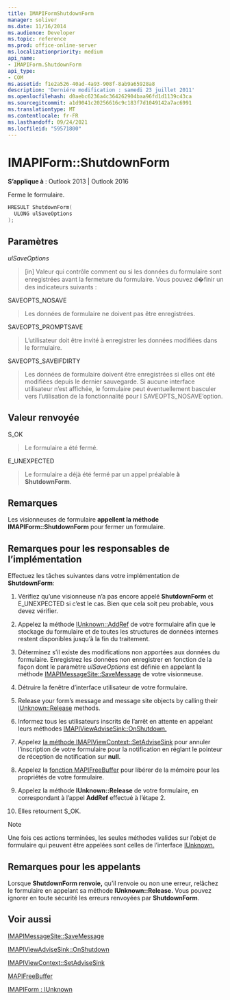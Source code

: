```yaml
---
title: IMAPIFormShutdownForm
manager: soliver
ms.date: 11/16/2014
ms.audience: Developer
ms.topic: reference
ms.prod: office-online-server
ms.localizationpriority: medium
api_name:
- IMAPIForm.ShutdownForm
api_type:
- COM
ms.assetid: f1e2a526-40ad-4a93-908f-8ab9a65928a8
description: 'Derniére modification : samedi 23 juillet 2011'
ms.openlocfilehash: d0aebc6236a4c364262904baa96fd1d1139c43ca
ms.sourcegitcommit: a1d9041c20256616c9c183f7d1049142a7ac6991
ms.translationtype: MT
ms.contentlocale: fr-FR
ms.lasthandoff: 09/24/2021
ms.locfileid: "59571800"
---
```

# <a name="imapiformshutdownform"></a>IMAPIForm::ShutdownForm

  
  
**S’applique à** : Outlook 2013 | Outlook 2016 
  
Ferme le formulaire.
  
```cpp
HRESULT ShutdownForm(
  ULONG ulSaveOptions
);
```

## <a name="parameters"></a>Paramètres

 _ulSaveOptions_
  
> [in] Valeur qui contrôle comment ou si les données du formulaire sont enregistrées avant la fermeture du formulaire. Vous pouvez d�finir un des indicateurs suivants :
    
SAVEOPTS_NOSAVE 
  
> Les données de formulaire ne doivent pas être enregistrées.
    
SAVEOPTS_PROMPTSAVE 
  
> L’utilisateur doit être invité à enregistrer les données modifiées dans le formulaire.
    
SAVEOPTS_SAVEIFDIRTY 
  
> Les données de formulaire doivent être enregistrées si elles ont été modifiées depuis le dernier sauvegarde. Si aucune interface utilisateur n’est affichée, le formulaire peut éventuellement basculer vers l’utilisation de la fonctionnalité pour l SAVEOPTS_NOSAVE’option.
    
## <a name="return-value"></a>Valeur renvoyée

S_OK 
  
> Le formulaire a été fermé.
    
E_UNEXPECTED 
  
> Le formulaire a déjà été fermé par un appel préalable **à ShutdownForm**.
    
## <a name="remarks"></a>Remarques

Les visionneuses de formulaire **appellent la méthode IMAPIForm::ShutdownForm** pour fermer un formulaire. 
  
## <a name="notes-to-implementers"></a>Remarques pour les responsables de l’implémentation

Effectuez les tâches suivantes dans votre implémentation de **ShutdownForm**:
  
1. Vérifiez qu’une visionneuse n’a pas encore appelé **ShutdownForm** et E_UNEXPECTED si c’est le cas. Bien que cela soit peu probable, vous devez vérifier.
    
2. Appelez la méthode [IUnknown::AddRef](https://msdn.microsoft.com/library/ms691379%28VS.85%29.aspx) de votre formulaire afin que le stockage du formulaire et de toutes les structures de données internes restent disponibles jusqu’à la fin du traitement. 
    
3. Déterminez s’il existe des modifications non apportées aux données du formulaire. Enregistrez les données non enregistrer en fonction de la façon dont le paramètre  _ulSaveOptions_ est définie en appelant la méthode [IMAPIMessageSite::SaveMessage](imapimessagesite-savemessage.md) de votre visionneuse. 
    
4. Détruire la fenêtre d’interface utilisateur de votre formulaire.
    
5. Release your form’s message and message site objects by calling their [IUnknown::Release](https://msdn.microsoft.com/library/ms682317%28v=VS.85%29.aspx) methods. 
    
6. Informez tous les utilisateurs inscrits de l’arrêt en attente en appelant leurs méthodes [IMAPIViewAdviseSink::OnShutdown.](imapiviewadvisesink-onshutdown.md) 
    
7. Appelez [la méthode IMAPIViewContext::SetAdviseSink](imapiviewcontext-setadvisesink.md) pour annuler l’inscription de votre formulaire pour la notification en réglant le pointeur de réception de notification sur **null**.
    
8. Appelez la [fonction MAPIFreeBuffer](mapifreebuffer.md) pour libérer de la mémoire pour les propriétés de votre formulaire. 
    
9. Appelez la méthode **IUnknown::Release** de votre formulaire, en correspondant à l’appel **AddRef** effectué à l’étape 2. 
    
10. Elles retournent S_OK.
    
> [!NOTE]
> Une fois ces actions terminées, les seules méthodes valides sur l’objet de formulaire qui peuvent être appelées sont celles de l’interface [IUnknown.](https://msdn.microsoft.com/library/ms680509%28v=VS.85%29.aspx) 
  
## <a name="notes-to-callers"></a>Remarques pour les appelants

Lorsque **ShutdownForm renvoie,** qu’il renvoie ou non une erreur, relâchez le formulaire en appelant sa méthode **IUnknown::Release.** Vous pouvez ignorer en toute sécurité les erreurs renvoyées par **ShutdownForm**.
  
## <a name="see-also"></a>Voir aussi



[IMAPIMessageSite::SaveMessage](imapimessagesite-savemessage.md)
  
[IMAPIViewAdviseSink::OnShutdown](imapiviewadvisesink-onshutdown.md)
  
[IMAPIViewContext::SetAdviseSink](imapiviewcontext-setadvisesink.md)
  
[MAPIFreeBuffer](mapifreebuffer.md)
  
[IMAPIForm : IUnknown](imapiformiunknown.md)

